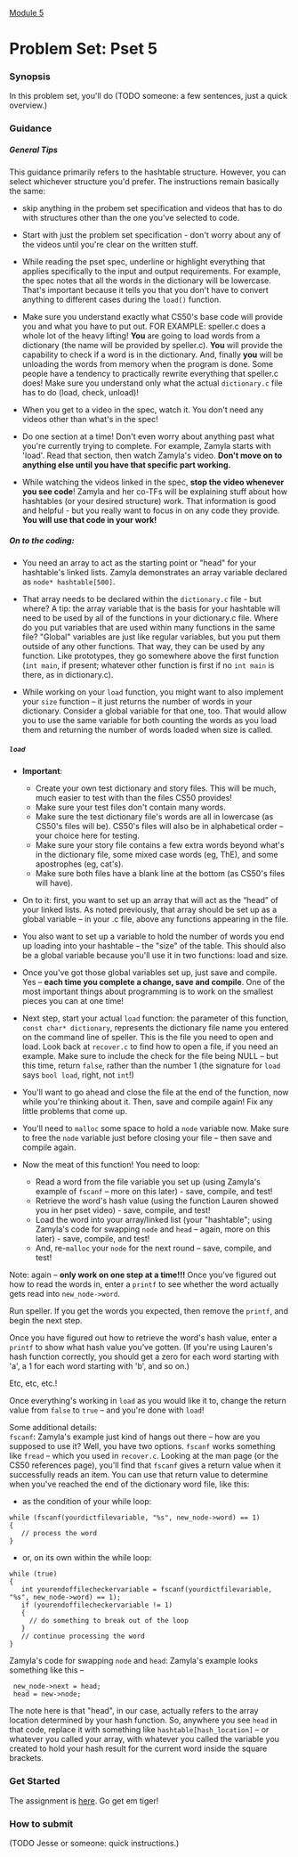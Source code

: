 [Module 5](../..)

# Problem Set: Pset 5

### Synopsis
In this problem set, you'll do (TODO someone: a few sentences, just a quick overview.)

### Guidance
##### General Tips
This guidance primarily refers to the hashtable structure. However, you can select whichever structure you'd prefer. The instructions remain basically the same:

- skip anything in the probem set specification and videos that has to do with structures other than the one you've selected to code.

- Start with just the problem set specification - don't worry about any of the videos until you're clear on the written stuff.

- While reading the pset spec, underline or highlight everything that applies specifically to the input and output requirements. For example, the spec notes that all the words in the dictionary will be lowercase. That's important because it tells you that you don't have to convert anything to different cases during the `load()` function.

- Make sure you understand exactly what CS50's base code will provide you and what you have to put out. FOR EXAMPLE: speller.c does a whole lot of the heavy lifting! **You** are going to load words from a dictionary (the name will be provided by speller.c). **You** will provide the capability to check if a word is in the dictionary. And, finally **you** will be unloading the words from memory when the program is done. Some people have a tendency to practically rewrite everything that speller.c does! Make sure you understand only what the actual `dictionary.c` file has to do (load, check, unload)!

- When you get to a video in the spec, watch it. You don't need any videos other than what's in the spec!

- Do one section at a time! Don't even worry about anything past what you're currently trying to complete. For example, Zamyla starts with 'load'. Read that section, then watch Zamyla's video. **Don't move on to anything else until you have that specific part working.**

- While watching the videos linked in the spec, **stop the video whenever you see code**! Zamyla and her co-TFs will be explaining stuff about how hashtables (or your desired structure) work. That information is good and helpful - but you really want to focus in on any code they provide. **You will use that code in your work!**

##### On to the coding:
- You need an array to act as the starting point or "head" for your hashtable's linked lists. Zamyla demonstrates an array variable declared as `node* hashtable[500]`.

- That array needs to be declared within the `dictionary.c` file - but where? A tip: the array variable that is the basis for your hashtable will need to be used by all of the functions in your dictionary.c file. Where do you put variables that are used within many functions in the same file? "Global" variables are just like regular variables, but you put them outside of any other functions. That way, they can be used by any function. Like prototypes, they go somewhere above the first function (`int main`, if present; whatever other function is first if no `int main` is there, as in dictionary.c).

- While working on your `load` function, you might want to also implement your `size` function – it just returns the number of words in your dictionary. Consider a global variable for that one, too. That would allow you to use the same variable for both counting the words as you load them and returning the number of words loaded when size is called.

##### `load`
- **Important**:
  * Create your own test dictionary and story files. This will be much, much easier to test with than the files CS50 provides!
  * Make sure your test files don't contain many words.
  * Make sure the test dictionary file's words are all in lowercase (as CS50's files will be). CS50's files will also be in alphabetical order – your choice here for testing.
  * Make sure your story file contains a few extra words beyond what's in the dictionary file, some mixed case words (eg, ThE), and some apostrophes (eg, cat's).
  * Make sure both files have a blank line at the bottom (as CS50's files will have).

- On to it: first, you want to set up an array that will act as the “head” of your linked lists. As noted previously, that array should be set up as a global variable – in your .c file, above any functions appearing in the file.

- You also want to set up a variable to hold the number of words you end up loading into your hashtable – the "size" of the table. This should also be a global variable because you'll use it in two functions: load and size.

- Once you've got those global variables set up, just save and compile. Yes – **each time you complete a change, save and compile**. One of the most important things about programming is to work on the smallest pieces you can at one time!

- Next step, start your actual `load` function: the parameter of this function, `const char* dictionary`, represents the dictionary file name you entered on the command line of speller. This is the file you need to open and load. Look back at `recover.c` to find how to open a file, if you need an example. Make sure to include the check for the file being NULL – but this time, return `false`, rather than the number 1 (the signature for `load` says `bool load`, right, not `int`!)

- You'll want to go ahead and close the file at the end of the function, now while you're thinking about it. Then, save and compile again! Fix any little problems that come up.

- You'll need to `malloc` some space to hold a `node` variable now. Make sure to free the `node` variable just before closing your file – then save and compile again.

- Now the meat of this function! You need to loop:
  * Read a word from the file variable you set up (using Zamyla's example of `fscanf` – more on this later) - save, compile, and test!
  * Retrieve the word's hash value (using the function Lauren showed you in her pset video) - save, compile, and test!
  * Load the word into your array/linked list (your "hashtable"; using Zamyla's code for swapping `node` and `head` – again, more on this later) - save, compile, and test!
  * And, re-`malloc` your `node` for the next round – save, compile, and test!

Note: again – **only work on one step at a time!!!** Once you've figured out how to read the words in, enter a `printf` to see whether the word actually gets read into `new_node->word`.

Run speller. If you get the words you expected, then remove the `printf`, and begin the next step.

Once you have figured out how to retrieve the word's hash value, enter a `printf` to show what hash value you've gotten. (If you're using Lauren's hash function correctly, you should get a zero for each word starting with 'a', a 1 for each word starting with 'b', and so on.)

Etc, etc, etc.!

Once everything's working in `load` as you would like it to, change the return value from `false` to `true` – and you're done with `load`!

Some additional details:  
`fscanf`: Zamyla's example just kind of hangs out there – how are you supposed to use it? Well, you have two options. `fscanf` works something like `fread` – which you used in `recover.c`. Looking at the man page (or the CS50 references page), you'll find that `fscanf` gives a return value when it successfully reads an item. You can use that return value to determine when you've reached the end of the dictionary word file, like this:

- as the condition of your while loop:
````
while (fscanf(yourdictfilevariable, "%s", new_node->word) == 1)
{
   // process the word
}
````

- or, on its own within the while loop:
````
while (true)
{
   int yourendoffilecheckervariable = fscanf(yourdictfilevariable, "%s", new_node->word) == 1);
   if (yourendoffilecheckervariable != 1)
   {
     // do something to break out of the loop
   }
   // continue processing the word
}
````

Zamyla's code for swapping `node` and `head`: Zamyla's example looks something like this –
````
 new_node->next = head;
 head = new->node;
````

The note here is that "head", in our case, actually refers to the array location determined by your hash function. So, anywhere you see `head` in that code, replace it with something like `hashtable[hash_location]` – or whatever you called your array, with whatever you called the variable you created to hold your hash result for the current word inside the square brackets.


### Get Started
The assignment is <a href="http://cdn.cs50.net/2015/fall/psets/5/pset5/pset5.html" target="_blank">here</a>. Go get em tiger!

### How to submit 
(TODO Jesse or someone: quick instructions.)
